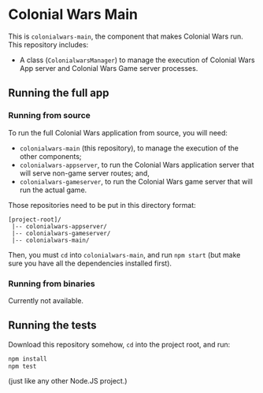 # Colonial Wars Main
This is ``colonialwars-main``, the component that makes Colonial Wars run.
This repository includes:
- A class (``ColonialwarsManager``) to manage the execution of Colonial Wars
App server and Colonial Wars Game server processes.

## Running the full app
### Running from source
To run the full Colonial Wars application from source, you will need:
- ``colonialwars-main`` (this repository), to manage the execution of the other
components;
- ``colonialwars-appserver``, to run the Colonial Wars application server that
will serve non-game server routes; and,
- ``colonialwars-gameserver``, to run the Colonial Wars game server that will
run the actual game.

Those repositories need to be put in this directory format:
```none
[project-root]/
 |-- colonialwars-appserver/
 |-- colonialwars-gameserver/
 |-- colonialwars-main/
```
Then, you must ``cd`` into ``colonialwars-main``, and run ``npm start`` (but make sure
you have all the dependencies installed first).
### Running from binaries
Currently not available.

## Running the tests
Download this repository somehow, ``cd`` into the project root, and run:
```sh
npm install
npm test
```
(just like any other Node.JS project.)
